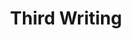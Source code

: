 ---
layout: writing
title: Third Writing
custom: writing
description: "Sample post with a background image CSS override."
tags: [sample post]
image:
---